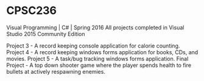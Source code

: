 # CPSC236
Visual Programming | C# | Spring 2016
All projects completed in Visual Studio 2015 Community Edition

Project 3 - A record keeping console application for calorie counting.
Project 4 - A record keeping windows forms application for books, CDs, and movies.
Project 5 - A task/bug tracking windows forms application.
Final Project - A top down shooter game where the player spends health to fire bullets at actively respawning enemies. 
